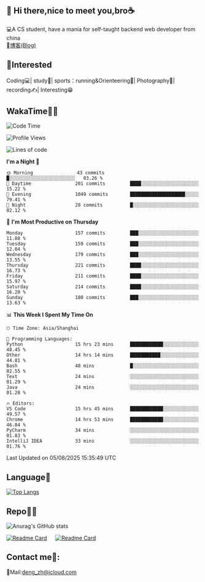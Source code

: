 👋 Hi there,nice to meet you,bro☕
---
💻A CS student, have a mania for self-taught backend web developer from china   
📌[博客(Blog)](https://github.com/HealUP/MyBlog)

 <!-- waka-box start -->
 <!-- waka-box end -->
 
🧲**Interested**
--
Coding💻| study📖| sports：running&Orienteering🏃‍| Photography📸| recording✍️| Interesting😁

WakaTime👨‍💻
---
<!--START_SECTION:waka-->
![Code Time](http://img.shields.io/badge/Code%20Time-3%2C386%20hrs%2021%20mins-blue)

![Profile Views](http://img.shields.io/badge/Profile%20Views-0-blue)

![Lines of code](https://img.shields.io/badge/From%20Hello%20World%20I%27ve%20Written-205.1%20thousand%20lines%20of%20code-blue)

**I'm a Night 🦉** 

```text
🌞 Morning                43 commits          █░░░░░░░░░░░░░░░░░░░░░░░░   03.26 % 
🌆 Daytime                201 commits         ████░░░░░░░░░░░░░░░░░░░░░   15.22 % 
🌃 Evening                1049 commits        ████████████████████░░░░░   79.41 % 
🌙 Night                  28 commits          █░░░░░░░░░░░░░░░░░░░░░░░░   02.12 % 
```
📅 **I'm Most Productive on Thursday** 

```text
Monday                   157 commits         ███░░░░░░░░░░░░░░░░░░░░░░   11.88 % 
Tuesday                  159 commits         ███░░░░░░░░░░░░░░░░░░░░░░   12.04 % 
Wednesday                179 commits         ███░░░░░░░░░░░░░░░░░░░░░░   13.55 % 
Thursday                 221 commits         ████░░░░░░░░░░░░░░░░░░░░░   16.73 % 
Friday                   211 commits         ████░░░░░░░░░░░░░░░░░░░░░   15.97 % 
Saturday                 214 commits         ████░░░░░░░░░░░░░░░░░░░░░   16.20 % 
Sunday                   180 commits         ███░░░░░░░░░░░░░░░░░░░░░░   13.63 % 
```


📊 **This Week I Spent My Time On** 

```text
🕑︎ Time Zone: Asia/Shanghai

💬 Programming Languages: 
Python                   15 hrs 23 mins      ████████████░░░░░░░░░░░░░   48.45 % 
Other                    14 hrs 14 mins      ███████████░░░░░░░░░░░░░░   44.81 % 
Bash                     48 mins             █░░░░░░░░░░░░░░░░░░░░░░░░   02.55 % 
Text                     24 mins             ░░░░░░░░░░░░░░░░░░░░░░░░░   01.29 % 
Java                     24 mins             ░░░░░░░░░░░░░░░░░░░░░░░░░   01.28 % 

🔥 Editors: 
VS Code                  15 hrs 45 mins      ████████████░░░░░░░░░░░░░   49.57 % 
Chrome                   14 hrs 53 mins      ████████████░░░░░░░░░░░░░   46.84 % 
PyCharm                  34 mins             ░░░░░░░░░░░░░░░░░░░░░░░░░   01.83 % 
IntelliJ IDEA            33 mins             ░░░░░░░░░░░░░░░░░░░░░░░░░   01.76 % 
```


 Last Updated on 05/08/2025 15:35:49 UTC
<!--END_SECTION:waka-->

Language🚀
---
[![Top Langs](https://github-readme-stats.vercel.app/api/top-langs/?username=HealUP&layout=compact&hide_border=true)](https://github.com/HealUP)

Repo🧑‍💻
---
![Anurag's GitHub stats](https://github-readme-stats.vercel.app/api?username=HealUP&count_private=true&show_icons=true&theme=gruvbox&hide_border=true) 

[![Readme Card](https://github-readme-stats.vercel.app/api/pin/?username=HealUP&repo=InternetEy&theme=transparent)](https://github.com/HealUP/InternetEy) &emsp;
[![Readme Card](https://github-readme-stats.vercel.app/api/pin/?username=HealUP&repo=CampusExperience&theme=transparent)](https://github.com/HealUP/CampusExperience)


Contact me📱:
---
📮Mail:deng_zh@icloud.com  
